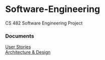 # Software-Engineering
CS 482 Software Engineering Project

### Documents
[User Stories](https://docs.google.com/spreadsheets/d/15Tk6OLiOPMqHPyeX8_jpyOeOuV0MZDK5XNvviFWeDEM/edit?usp=sharing) <br>
[Architecture & Design](https://docs.google.com/document/d/1mFFNVBF6z7bxOeC6R5vxKkS-xZXSsRmnpCvOUOxvIOs/edit?usp=sharing)

